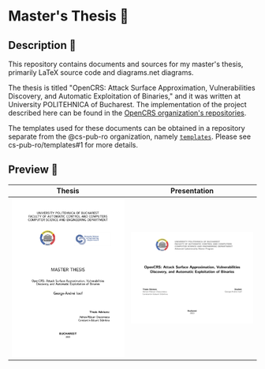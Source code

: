 # Master's Thesis 📕

## Description 📖

This repository contains documents and sources for my master's thesis, primarily LaTeX source code and diagrams.net diagrams.

The thesis is titled "OpenCRS: Attack Surface Approximation, Vulnerabilities Discovery, and Automatic Exploitation of Binaries," and it was written at University POLITEHNICA of Bucharest. The implementation of the project described here can be found in the [OpenCRS organization's repositories](https://github.com/CyberReasoningSystem).

The templates used for these documents can be obtained in a repository separate from the @cs-pub-ro organization, namely [`templates`](https://github.com/cs-pub-ro/templates). Please see cs-pub-ro/templates#1 for more details.

## Preview 👀

| Thesis                                                                                                       | Presentation                                                                                                                         |
|--------------------------------------------------------------------------------------------------------------|--------------------------------------------------------------------------------------------------------------------------------------|
| <a href="thesis/export.pdf"><kbd><img src="thesis/preview.jpg" width="400px" alt="Thesis preview"></kbd></a> | <a href="presentation/export.pdf"><kbd><img src="presentation/preview.jpg" width="400px" alt="Presentation preview"></kbd></a> |
